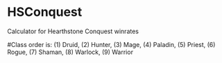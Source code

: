# HSConquest
Calculator for Hearthstone Conquest winrates

#Class order is:
(1) Druid, (2) Hunter, (3) Mage, (4) Paladin, (5) Priest, (6) Rogue, (7) Shaman, (8) Warlock, (9) Warrior